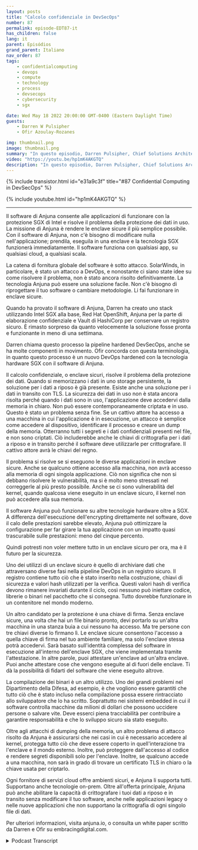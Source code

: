 ```yaml
---
layout: posts
title: "Calcolo confidenziale in DevSecOps"
number: 87
permalink: episode-EDT87-it
has_children: false
lang: it
parent: Episódios
grand_parent: Italiano
nav_order: 87
tags:
    - confidentialcomputing
    - devops
    - compute
    - technology
    - process
    - devsecops
    - cybersecurity
    - sgx

date: Wed May 18 2022 20:00:00 GMT-0400 (Eastern Daylight Time)
guests:
    - Darren W Pulsipher
    - Ofir Azoulay-Rozanes

img: thumbnail.png
image: thumbnail.png
summary: "In questo episodio, Darren Pulsipher, Chief Solutions Architect, Intel, e Ofir Azoulay-Rozanes, Direttore del Product Management, Anjuna, discutono delle soluzioni di Anjuna per il computing confidenziale nel ciclo di vita del DevOps."
video: "https://youtu.be/hp1mK4AKGTQ"
description: "In questo episodio, Darren Pulsipher, Chief Solutions Architect, Intel, e Ofir Azoulay-Rozanes, Direttore del Product Management, Anjuna, discutono delle soluzioni di Anjuna per il computing confidenziale nel ciclo di vita del DevOps."
---
```


<div>
{% include transistor.html id="e31a9c3f" title="#87 Confidential Computing in DevSecOps" %}

{% include youtube.html id="hp1mK4AKGTQ" %}
</div>

---

Il software di Anjuna consente alle applicazioni di funzionare con la protezione SGX di Intel e risolve il problema della protezione dei dati in uso. La missione di Anjuna è rendere le enclave sicure il più semplice possibile. Con il software di Anjuna, non c'è bisogno di modificare nulla nell'applicazione; prendila, eseguila in una enclave e la tecnologia SGX funzionerà immediatamente. Il software funziona con qualsiasi app, su qualsiasi cloud, a qualsiasi scala.

La catena di fornitura globale del software è sotto attacco. SolarWinds, in particolare, è stato un attacco a DevOps, e nonostante ci siano state idee su come risolvere il problema, non è stato ancora risolto definitivamente. La tecnologia Anjuna può essere una soluzione facile. Non c'è bisogno di riprogettare il tuo software o cambiare metodologie. Li fai funzionare in enclave sicure.

Quando ha provato il software di Anjuna, Darren ha creato uno stack utilizzando Intel SGX alla base, Red Hat OpenShift, Anjuna per la parte di elaborazione confidenziale e Vault di HashiCorp per conservare un registro sicuro. È rimasto sorpreso da quanto velocemente la soluzione fosse pronta e funzionante in meno di una settimana.

Darren chiama questo processo la pipeline hardened DevSecOps, anche se ha molte componenti in movimento. Ofir concorda con questa terminologia, in quanto questo processo è un nuovo DevOps hardened con la tecnologia hardware SGX con il software di Anjuna.

Il calcolo confidenziale, o enclave sicuri, risolve il problema della protezione dei dati. Quando si memorizzano i dati in uno storage persistente, la soluzione per i dati a riposo è già presente. Esiste anche una soluzione per i dati in transito con TLS. La sicurezza dei dati in uso non è stata ancora risolta perché quando i dati sono in uso, l'applicazione deve accedervi dalla memoria in chiaro. Non può essere contemporaneamente criptata e in uso. Questo è stato un problema senza fine. Se un cattivo attore ha accesso a una macchina in cui l'applicazione è in esecuzione, un attacco è semplice come accedere al dispositivo, identificare il processo e creare un dump della memoria. Otterranno tutti i segreti e i dati confidenziali presenti nel file, e non sono criptati. Ciò includerebbe anche le chiavi di crittografia per i dati a riposo e in transito perché il software deve utilizzarle per crittografare. Il cattivo attore avrà le chiavi del regno.

Il problema si risolve se si eseguono le diverse applicazioni in enclave sicure. Anche se qualcuno ottiene accesso alla macchina, non avrà accesso alla memoria di ogni singola applicazione. Ciò non significa che non si debbano risolvere le vulnerabilità, ma si è molto meno stressati nel correggerle al più presto possibile. Anche se ci sono vulnerabilità del kernel, quando qualcosa viene eseguito in un enclave sicuro, il kernel non può accedere alla sua memoria.

Il software Anjuna può funzionare su altre tecnologie hardware oltre a SGX. A differenza dell'esecuzione dell'encrypting direttamente nel software, dove il calo delle prestazioni sarebbe elevato, Anjuna può ottimizzare la configurazione per far girare la tua applicazione con un impatto quasi trascurabile sulle prestazioni: meno del cinque percento.

Quindi potresti non voler mettere tutto in un enclave sicuro per ora, ma è il futuro per la sicurezza.

Uno dei utilizzi di un enclave sicuro è quello di archiviare dati che attraversano diverse fasi nella pipeline DevOps in un registro sicuro. Il registro contiene tutto ciò che è stato inserito nella costruzione, chiavi di sicurezza e valori hash utilizzati per la verifica. Questi valori hash di verifica devono rimanere invariati durante il ciclo, così nessuno può iniettare codice, librerie o binari nel pacchetto che si consegna. Tutto dovrebbe funzionare in un contenitore nel mondo moderno.

Un altro candidato per la protezione è una chiave di firma. Senza enclave sicure, una volta che hai un file binario pronto, devi portarlo su un'altra macchina in una stanza buia a cui nessuno ha accesso. Ma tre persone con tre chiavi diverse lo firmano lì. Le enclave sicure consentono l'accesso a quella chiave di firma nel tuo ambiente familiare, ma solo l'enclave stessa potrà accedervi. Sarà basato sull'identità complessa del software in esecuzione all'interno dell'enclave SGX, che viene implementata tramite l'attestazione. In altre parole, puoi attestare un'enclave ad un'altra enclave. Puoi anche attestare cose che vengono eseguite al di fuori delle enclave. Ti dà la possibilità di fidarti del software che viene eseguito altrove.

La compilazione dei binari è un altro utilizzo. Uno dei grandi problemi nel Dipartimento della Difesa, ad esempio, è che vogliono essere garantiti che tutto ciò che è stato incluso nella compilazione possa essere rintracciato allo sviluppatore che lo ha scritto. Soprattutto nei sistemi embedded in cui il software controlla macchine da milioni di dollari che possono uccidere persone o salvare vite. Deve esserci piena tracciabilità per contribuire a garantire responsabilità e che lo sviluppo sicuro sia stato eseguito.

Oltre agli attacchi di dumping della memoria, un altro problema di attacco risolto da Anjuna è assicurarsi che nei casi in cui è necessario accedere al kernel, protegga tutto ciò che deve essere coperto in quell'interazione tra l'enclave e il mondo esterno. Inoltre, può proteggere dall'accesso al codice e rendere segreti disponibili solo per l'enclave. Inoltre, se qualcuno accede a una macchina, non sarà in grado di trovare un certificato TLS in chiaro o la chiave usata per criptarlo.

Ogni fornitore di servizi cloud offre ambienti sicuri, e Anjuna li supporta tutti. Supportano anche tecnologie on-prem. Oltre all'offerta principale, Anjuna può anche abilitare la capacità di crittografare i tuoi dati a riposo e in transito senza modificare il tuo software, anche nelle applicazioni legacy o nelle nuove applicazioni che non supportano la crittografia di ogni singolo file di dati.

Per ulteriori informazioni, visita anjuna.io, o consulta un white paper scritto da Darren e Ofir su embracingdigital.com.



<details>
<summary> Podcast Transcript </summary>

<p></p>

</details>
